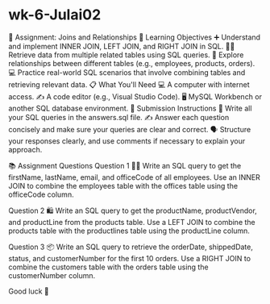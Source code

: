 # wk-6-Julai02
📝 Assignment: Joins and Relationships
🎯 Learning Objectives
➕ Understand and implement INNER JOIN, LEFT JOIN, and RIGHT JOIN in SQL.
👨‍💻 Retrieve data from multiple related tables using SQL queries.
🔗 Explore relationships between different tables (e.g., employees, products, orders).
💻 Practice real-world SQL scenarios that involve combining tables and retrieving relevant data.
📋 What You'll Need
💻 A computer with internet access.
✍️ A code editor (e.g., Visual Studio Code).
🖥️ MySQL Workbench or another SQL database environment.
📝 Submission Instructions
📂 Write all your SQL queries in the answers.sql file.
✍️ Answer each question concisely and make sure your queries are clear and correct.
🗣️ Structure your responses clearly, and use comments if necessary to explain your approach.

📚 Assignment Questions
Question 1 🧑‍💼
Write an SQL query to get the firstName, lastName, email, and officeCode of all employees.
Use an INNER JOIN to combine the employees table with the offices table using the officeCode column.

Question 2 🛍️
Write an SQL query to get the productName, productVendor, and productLine from the products table.
Use a LEFT JOIN to combine the products table with the productlines table using the productLine column.

Question 3 📦
Write an SQL query to retrieve the orderDate, shippedDate, status, and customerNumber for the first 10 orders.
Use a RIGHT JOIN to combine the customers table with the orders table using the customerNumber column.

Good luck 🚀
